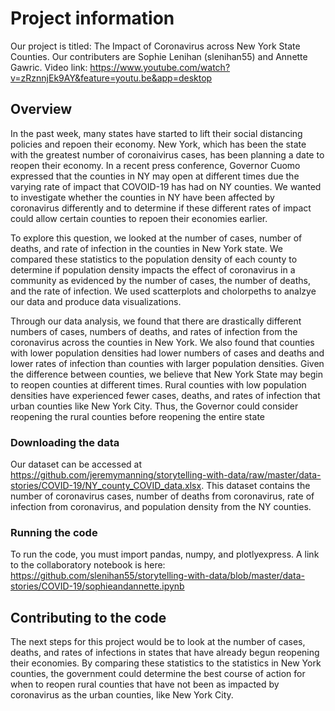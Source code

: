 # Project information

Our project is titled: The Impact of Coronavirus across New York State Counties.
Our contributers are Sophie Lenihan (slenihan55) and Annette Gawric. 
Video link: https://www.youtube.com/watch?v=zRznnjEk9AY&feature=youtu.be&app=desktop

## Overview

In the past week, many states have started to lift their social distancing policies and repoen their economy. New York, which has been the state with the greatest number of coronaivirus cases, has been planning a date to reopen their economy. In a recent press conference, Governor Cuomo expressed that the counties in NY may open at different times due the varying rate of impact that COVOID-19 has had on NY counties. We wanted to investigate whether the counties in NY have been affected by coronavirus differently and to determine if these different rates of impact could allow certain counties to repoen their economies earlier.

To explore this question, we looked at the number of cases, number of deaths, and rate of infection in the counties in New York state. We compared these statistics to the population density of each county to determine if population density impacts the effect of coronavirus in a community as evidenced by the number of cases, the number of deaths, and the rate of infection. We used scatterplots and cholorpeths to analzye our data and produce data visualizations. 

Through our data analysis, we found that there are drastically different numbers of cases, numbers of deaths, and rates of infection from the coronavirus across the counties in New York. We also found that counties with lower population densities had lower numbers of cases and deaths and lower rates of infection than counties with larger population densities. Given the difference between counties, we believe that New York State may begin to reopen counties at different times. Rural counties with low population densities have experienced fewer cases, deaths, and rates of infection that urban counties like New York City. Thus, the Governor could consider reopening the rural counties before reopening the entire state

### Downloading the data

Our dataset can be accessed at https://github.com/jeremymanning/storytelling-with-data/raw/master/data-stories/COVID-19/NY_county_COVID_data.xlsx. This dataset contains the number of coronavirus cases, number of deaths from coronavirus, rate of infection from coronavirus, and population density from the NY counties. 

### Running the code

To run the code, you must import pandas, numpy, and plotlyexpress. A link to the collaboratory notebook is here: https://github.com/slenihan55/storytelling-with-data/blob/master/data-stories/COVID-19/sophieandannette.ipynb

## Contributing to the code

The next steps for this project would be to look at the number of cases, deaths, and rates of infections in states that have already begun reopening their economies. By comparing these statistics to the statistics in New York counties, the government could determine the best course of action for when to reopen rural counties that have not been as impacted by coronavirus as the urban counties, like New York City. 





